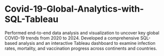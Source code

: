# Covid-19-Global-Analytics-with-SQL-Tableau
Performed end-to-end data analysis and visualization to uncover key global COVID-19 trends from 2020 to 2024. Developed a comprehensive SQL-based analysis and an interactive Tableau dashboard to examine infection rates, mortality, and vaccination progress across continents and countries.
